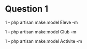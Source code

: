 # Question 1

<p>1 - php artisan make:model Eleve -m</p>
<p>1 - php artisan make:model Club -m</p>
<p>1 - php artisan make:model Activite -m</p>
